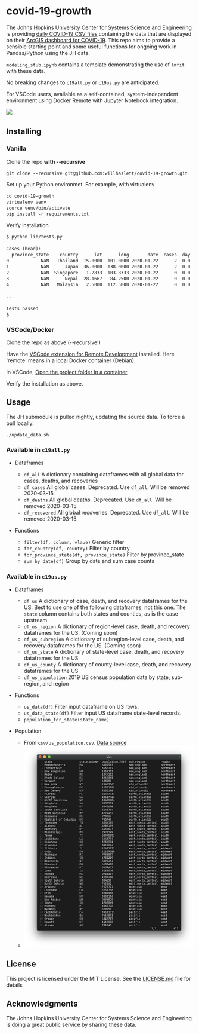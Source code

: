 # covid-19-growth

The Johns Hopkins University Center for Systems Science and Engineering is providing
[daily COVID-19 CSV files](https://github.com/CSSEGISandData/COVID-19) containing the data that are
displayed on their
[ArcGIS dashboard for COVID-19](https://gisanddata.maps.arcgis.com/apps/opsdashboard/index.html#/bda7594740fd40299423467b48e9ecf6).
This repo aims to provide a sensible starting point and some useful functions for ongoing work in
Pandas/Python using the JH data.

`modeling_stub.ipynb` contains a template demonstrating the use of `lmfit` with these data.

No breaking changes to `c19all.py` or `c19us.py` are anticipated.

For VSCode users, available as a self-contained, system-independent environment using Docker Remote with Jupyter Notebook integration.

![](.screenshot.png)

## Installing
### Vanilla

Clone the repo **with --recursive**
```
git clone --recursive git@github.com:willhaslett/covid-19-growth.git
```

Set up your Python environmet. For example, with virtualenv
```
cd covid-19-growth
virtualenv venv
source venv/bin/activate
pip install -r requirements.txt
```
Verify installation
```
$ python lib/tests.py

Cases (head):
  province_state    country      lat      long       date  cases  day
0            NaN   Thailand  15.0000  101.0000 2020-01-22      2  0.0
1            NaN      Japan  36.0000  138.0000 2020-01-22      2  0.0
2            NaN  Singapore   1.2833  103.8333 2020-01-22      0  0.0
3            NaN      Nepal  28.1667   84.2500 2020-01-22      0  0.0
4            NaN   Malaysia   2.5000  112.5000 2020-01-22      0  0.0

...

Tests passed
$
```

### VSCode/Docker

Clone the repo as above (--recursive!)

Have the [VSCode extension for Remote Development](https://marketplace.visualstudio.com/items?itemName=ms-vscode-remote.vscode-remote-extensionpack) installed. Here 'remote' means in a local Docker container (Debian).

In VSCode, [Open the project folder in a container](https://code.visualstudio.com/docs/remote/containers#_quick-start-open-an-existing-folder-in-a-container)

Verify the installation as above.

## Usage

The JH submodule is pulled nightly, updating the source data. To force a pull locally:
```
./update_data.sh
```

### Available in `c19all.py`
* Dataframes
  - `df_all` A dictionary containing dataframes with all global data for cases, deaths, and recoveries
  - `df_cases` All global cases. Deprecated. Use `df_all`. Will be removed 2020-03-15.
  - `df_deaths` All global deaths. Deprecated. Use `df_all`. Will be removed 2020-03-15.
  - `df_recovered` All global recoveries. Deprecated. Use `df_all`. Will be removed 2020-03-15.

* Functions
  - `filter(df, column, vlaue)` Generic filter
  - `for_country(df, country)` Filter by country
  - `for_province_state(df, province_state)` Filter by province_state
  - `sum_by_date(df)` Group by date and sum case counts 

### Available in `c19us.py`
* Dataframes
  - `df_us` A dictionary of case, death, and recovery dataframes for the US. Best to use one of the following dataframes, not this one. The `state` column contains both states and counties, as is the case upstream.
  - `df_us_region` A dictionary of region-level case, death, and recovery dataframes for the US. (Coming soon)
  - `df_us_subregion` A dictionary of subregion-level case, death, and recovery dataframes for the US. (Coming soon)
  - `df_us_state` A dictionary of state-level case, death, and recovery dataframes for the US
  - `df_us_county` A dictionary of county-level case, death, and recovery dataframes for the US
  - `df_us_population` 2019 US census population data by state, sub-region, and region

* Functions
  - `us_data(df)` Filter input dataframe on US rows.
  - `us_data_state(df)` Filter input US dataframe state-level records.
  - `population_for_state(state_name)`
  
* Population
  - From `csv/us_population.csv`. [Data source](https://en.wikipedia.org/wiki/List_of_states_and_territories_of_the_United_States_by_population#Summary_of_population_by_region)
  - ![](.us_regions.png)

## License

This project is licensed under the MIT License. See the [LICENSE.md](LICENSE.md) file for details

## Acknowledgments

The Johns Hopkins University Center for Systems Science and Engineering is doing a great public service by sharing these data.
